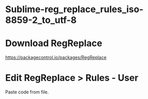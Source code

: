 # Sublime-reg_replace_rules_iso-8859-2_to_utf-8

# Download RegReplace
https://packagecontrol.io/packages/RegReplace

# Edit RegReplace > Rules - User
Paste code from file.
